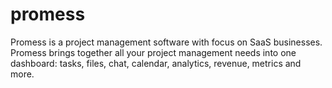 # promess

Promess is a project management software with focus on SaaS businesses. Promess brings together all your project management needs into one dashboard: tasks, files, chat, calendar, analytics, revenue, metrics and more.
